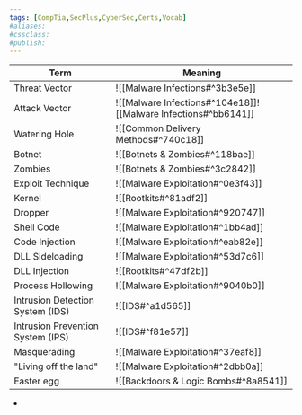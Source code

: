 ```yaml
---
tags: [CompTia,SecPlus,CyberSec,Certs,Vocab]
#aliases:
#cssclass:
#publish:
---
```


| Term                              | Meaning                                                        |
| --------------------------------- | -------------------------------------------------------------- |
| Threat Vector                     | ![[Malware Infections#^3b3e5e]]                                |
| Attack Vector                     | ![[Malware Infections#^104e18]]![[Malware Infections#^bb6141]] |
| Watering Hole                     | ![[Common Delivery Methods#^740c18]]                           |
| Botnet                            | ![[Botnets & Zombies#^118bae]]                                 |
| Zombies                           | ![[Botnets & Zombies#^3c2842]]                                 |
| Exploit Technique                 | ![[Malware Exploitation#^0e3f43]]                              |
| Kernel                            | ![[Rootkits#^81adf2]]                                          |
| Dropper                           | ![[Malware Exploitation#^920747]]                              |
| Shell Code                        | ![[Malware Exploitation#^1bb4ad]]                              |
| Code Injection                    | ![[Malware Exploitation#^eab82e]]                              |
| DLL Sideloading                   | ![[Malware Exploitation#^53d7c6]]                              |
| DLL Injection                     | ![[Rootkits#^47df2b]]                                          |
| Process Hollowing                 | ![[Malware Exploitation#^9040b0]]                              |
| Intrusion Detection System (IDS)  | ![[IDS#^a1d565]]                                               |
| Intrusion Prevention System (IPS) | ![[IDS#^f81e57]]                                               |
| Masquerading                      | ![[Malware Exploitation#^37eaf8]]                              |
| "Living off the land"             | ![[Malware Exploitation#^2dbb0a]]                              |
| Easter egg                        | ![[Backdoors & Logic Bombs#^8a8541]]                           |

-
